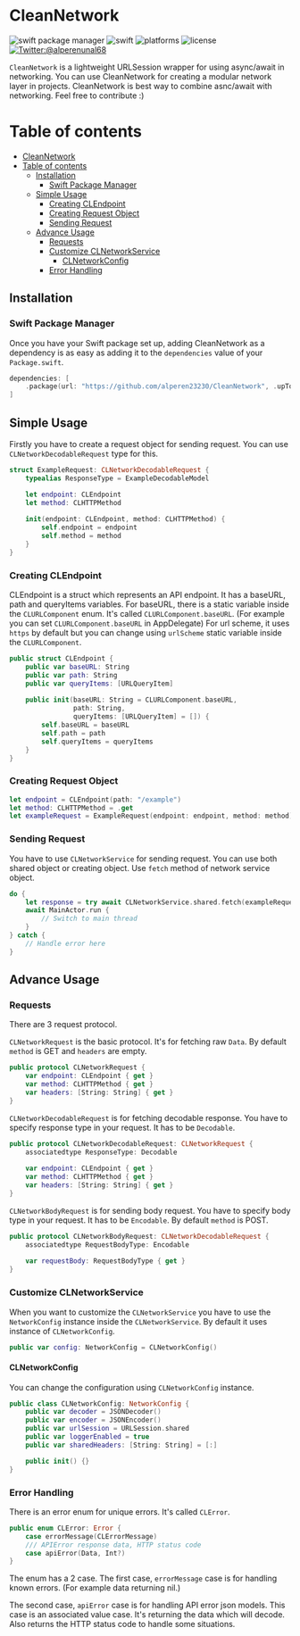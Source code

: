 # CleanNetwork

![swift package manager](https://img.shields.io/badge/swift%20package%20manager-compatible-brightgreen)
![swift](https://img.shields.io/badge/swift-5.5-orange?logo=swift)
![platforms](https://img.shields.io/badge/platforms-macOS--10.15_iOS--13_tvOS--13_watchOS--6-yellowgreen)
![license](https://img.shields.io/badge/license-MIT-green)
[![Twitter:@alperenunal68](https://img.shields.io/badge/twitter-@alperenunal68-blue.svg?style=flat)](https://twitter.com/alperenunal68)

`CleanNetwork` is a lightweight URLSession wrapper for using async/await in networking. You can use CleanNetwork for creating a modular network layer in projects. CleanNetwork is best way to combine asnc/await with networking. Feel free to contribute :)

# Table of contents

- [CleanNetwork](#cleannetwork)
- [Table of contents](#table-of-contents)
  - [Installation](#installation)
    - [Swift Package Manager](#swift-package-manager)
  - [Simple Usage](#simple-usage)
    - [Creating CLEndpoint](#creating-clendpoint)
    - [Creating Request Object](#creating-request-object)
    - [Sending Request](#sending-request)
  - [Advance Usage](#advance-usage)
    - [Requests](#requests)
    - [Customize CLNetworkService](#customize-clnetworkservice)
      - [CLNetworkConfig](#clnetworkconfig)
    - [Error Handling](#error-handling)

## Installation
### Swift Package Manager

Once you have your Swift package set up, adding CleanNetwork as a dependency is as easy as adding it to the `dependencies` value of your `Package.swift`.

```swift
dependencies: [
    .package(url: "https://github.com/alperen23230/CleanNetwork", .upToNextMajor(from: "1.0.0"))
]
```

## Simple Usage
Firstly you have to create a request object for sending request. You can use `CLNetworkDecodableRequest` type for this.

```swift
struct ExampleRequest: CLNetworkDecodableRequest {
    typealias ResponseType = ExampleDecodableModel

    let endpoint: CLEndpoint
    let method: CLHTTPMethod
    
    init(endpoint: CLEndpoint, method: CLHTTPMethod) {
        self.endpoint = endpoint
        self.method = method
    }
}
```
### Creating CLEndpoint
CLEndpoint is a struct which represents an API endpoint. It has a baseURL, path and queryItems variables. For baseURL, there is a static variable inside the `CLURLComponent` enum. It's called `CLURLComponent.baseURL`. (For example you can set `CLURLComponent.baseURL` in AppDelegate) For url scheme, it uses `https` by default but you can change using `urlScheme` static variable inside the `CLURLComponent`.

```swift
public struct CLEndpoint {
    public var baseURL: String
    public var path: String
    public var queryItems: [URLQueryItem]
    
    public init(baseURL: String = CLURLComponent.baseURL,
                path: String,
                queryItems: [URLQueryItem] = []) {
        self.baseURL = baseURL
        self.path = path
        self.queryItems = queryItems
    }
}
```

### Creating Request Object
```swift
let endpoint = CLEndpoint(path: "/example")
let method: CLHTTPMethod = .get
let exampleRequest = ExampleRequest(endpoint: endpoint, method: method) 
```

### Sending Request
You have to use `CLNetworkService` for sending request. You can use both shared object or creating object. Use `fetch` method of network service object.

```swift
do {
    let response = try await CLNetworkService.shared.fetch(exampleRequest)
    await MainActor.run {
        // Switch to main thread
    }
} catch {
    // Handle error here
}
```

## Advance Usage
### Requests
There are 3 request protocol. 

`CLNetworkRequest` is the basic protocol. It's for fetching raw `Data`. By default `method` is GET and `headers` are empty.

```swift
public protocol CLNetworkRequest {
    var endpoint: CLEndpoint { get }
    var method: CLHTTPMethod { get }
    var headers: [String: String] { get }
}
```

`CLNetworkDecodableRequest` is for fetching decodable response. You have to specify response type in your request. It has to be `Decodable`.

```swift
public protocol CLNetworkDecodableRequest: CLNetworkRequest {
    associatedtype ResponseType: Decodable
    
    var endpoint: CLEndpoint { get }
    var method: CLHTTPMethod { get }
    var headers: [String: String] { get }
}
```

`CLNetworkBodyRequest` is for sending body request. You have to specify body type in your request. It has to be `Encodable`. By default `method` is POST.

```swift
public protocol CLNetworkBodyRequest: CLNetworkDecodableRequest {
    associatedtype RequestBodyType: Encodable
    
    var requestBody: RequestBodyType { get }
}
```
### Customize CLNetworkService

When you want to customize the `CLNetworkService` you have to use the `NetworkConfig` instance inside the `CLNetworkService`. By default it uses instance of `CLNetworkConfig`.

```swift
public var config: NetworkConfig = CLNetworkConfig()
```

#### CLNetworkConfig
You can change the configuration using `CLNetworkConfig` instance.

```swift
public class CLNetworkConfig: NetworkConfig {
    public var decoder = JSONDecoder()
    public var encoder = JSONEncoder()
    public var urlSession = URLSession.shared
    public var loggerEnabled = true
    public var sharedHeaders: [String: String] = [:]

    public init() {}
}
```

### Error Handling
There is an error enum for unique errors. It's called `CLError`. 

```swift
public enum CLError: Error {
    case errorMessage(CLErrorMessage)
    /// APIError response data, HTTP status code
    case apiError(Data, Int?)
}
```
The enum has a 2 case. The first case, `errorMessage` case is for handling known errors. (For example data returning nil.)

The second case, `apiError` case is for handling API error json models. This case is an associated value case. It's returning the data which will decode. Also returns the HTTP status code to handle some situations.
